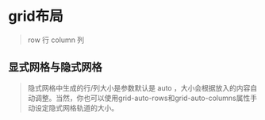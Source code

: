 # grid布局

> row 行    column 列

## 显式网格与隐式网格

> 隐式网格中生成的行/列大小是参数默认是 auto ，大小会根据放入的内容自动调整。当然，你也可以使用grid-auto-rows和grid-auto-columns属性手动设定隐式网格轨道的大小。